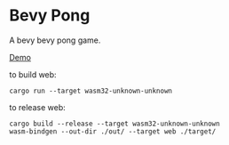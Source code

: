 # Bevy Pong

A bevy bevy pong game.

[Demo](https://tong-k-k.github.io/)

to build web:
```
cargo run --target wasm32-unknown-unknown
```

to release web:
```
cargo build --release --target wasm32-unknown-unknown
wasm-bindgen --out-dir ./out/ --target web ./target/
```